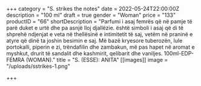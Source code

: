 +++
category = "S. strikes the notes"
date = 2022-05-24T22:00:00Z
description = "100 ml"
draft = true
gender = "Woman"
price = "133"
productID = "66"
shortDescription = "Parfumi i asaj femrës që në pamje të parë duket e urtë dhe pa asnjë lloj djallëzie. është simboli i asaj që di të shprehë ndjenjat e veta në thellësinë e intimitetit të saj, vetëm në praninë e atyre që dinë ta joshin besimin e saj. Më bazë kryesore tuberozën, lule portokalli, piperin e zi, trëndafilin dhe zambakun, më pas hapet në aromat e myshkut, drurit të sandalit dhe kashmirit, qelibarit dhe vaniljes. 100ml-EDP-FEMRA (WOMAN)."
title = "S. (ESSE): ANITA"
[[images]]
image = "/uploads/sstrikes-1.png"

+++

